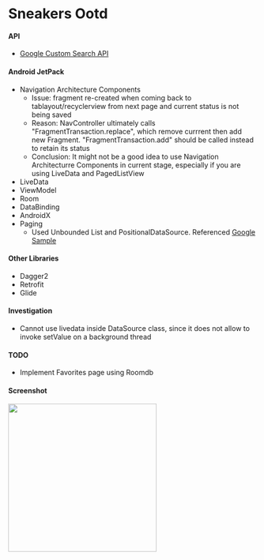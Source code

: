 # Sneakers Ootd
#### API
  * [Google Custom Search API](https://developers.google.com/custom-search/v1/overview)
#### Android JetPack
  * Navigation Architecture Components
    - Issue: fragment re-created when coming back to tablayout/recyclerview from next page and current status is not being saved
    - Reason: NavController ultimately calls "FragmentTransaction.replace", which remove currrent then add new Fragment. "FragmentTransaction.add" should be called instead to retain its status
    - Conclusion: It might not be a good idea to use Navigation Architecturre Components in current stage, especially if you are using LiveData and PagedListView
  * LiveData
  * ViewModel
  * Room
  * DataBinding
  * AndroidX
  * Paging 
    - Used Unbounded List and PositionalDataSource. Referenced [Google Sample](https://github.com/googlesamples/android-architecture-components/tree/master/PagingWithNetworkSample)
#### Other Libraries
  * Dagger2
  * Retrofit
  * Glide
#### Investigation
  * Cannot use livedata inside DataSource class, since it does not allow to invoke setValue on a background thread
#### TODO
  * Implement Favorites page using Roomdb
#### Screenshot
<img src="https://github.com/TktkOkym/sneakers_ootd_google_custom_search_api/blob/master/Screenshot/sneakersOotd.gif" width="300" />
